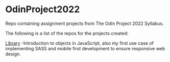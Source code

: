 # OdinProject2022

Repo containing assignment projects from The Odin Project 2022 Syllabus.

The following is a list of the repos for the projects created:

[Library](https://github.com/Jackie247/OdinProject2022/tree/main/javascript/library)
-Introduction to objects in JavaScript, also my first use case of implementing SASS and mobile first development to ensure responsive web design.
